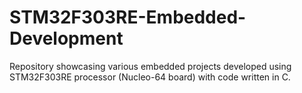 # STM32F303RE-Embedded-Development
Repository showcasing various embedded projects developed using STM32F303RE processor (Nucleo-64 board) with code written in C.
